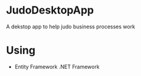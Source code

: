 # JudoDesktopApp
A dekstop app to help judo business processes work
# Using
- Entity Framework
.NET Framework
